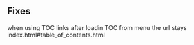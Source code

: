 Fixes
------
when using TOC links after loadin TOC from menu the url stays index.html#table_of_contents.html